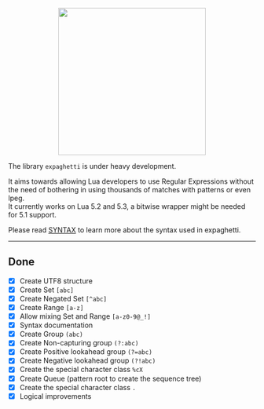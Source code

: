 <p align="center"><img src="https://i.imgur.com/Pc4Rzwe.png" height="300" /></p>

The library `expaghetti` is under heavy development.

It aims towards allowing Lua developers to use Regular Expressions without the need of bothering in using thousands of matches with patterns or even lpeg.<br>
It currently works on Lua 5.2 and 5.3, a bitwise wrapper might be needed for 5.1 support.

Please read [SYNTAX](SYNTAX.md) to learn more about the syntax used in expaghetti. 

---

## Done
- [x] Create UTF8 structure
- [x] Create Set `[abc]`
- [x] Create Negated Set `[^abc]`
- [x] Create Range `[a-z]`
- [x] Allow mixing Set and Range `[a-z0-9@_!]`
- [x] Syntax documentation
- [x] Create Group `(abc)`
- [x] Create Non-capturing group `(?:abc)`
- [x] Create Positive lookahead group `(?=abc)`
- [x] Create Negative lookahead group `(?!abc)`
- [x] Create the special character class `%cX`
- [x] Create Queue (pattern root to create the sequence tree)
- [x] Create the special character class `.`
- [x] Logical improvements